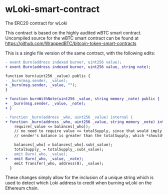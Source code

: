 # wLoki-smart-contract
The ERC20 contract for wLoki

This contract is based on the highly audited wBTC smart contract. Uncompiled source for the wBTC smart contract can be found at https://github.com/WrappedBTC/bitcoin-token-smart-contracts

This is a single file version of the same contract, with the following edits:
```diff
- event Burn(address indexed burner, uint256 value);
+ event Burn(address indexed burner, uint256 value, string note);

function burn(uint256 _value) public {
- _burn(msg.sender, _value);
+ _burn(msg.sender, _value, "");
}

+ function burnWithNote(uint256 _value, string memory _note) public {
+  _burn(msg.sender, _value, _note);
+ }

- function _burn(address _who, uint256 _value) internal {
+ function _burn(address _who, uint256 _value, string memory _note) internal {
    require(_value <= balances[_who]);
    // no need to require value <= totalSupply, since that would imply the
    // sender's balance is greater than the totalSupply, which *should* be an assertion failure

    balances[_who] = balances[_who].sub(_value);
    totalSupply_ = totalSupply_.sub(_value);
-   emit Burn(_who, _value);
+   emit Burn(_who, _value, _note);
    emit Transfer(_who, address(0), _value);
  }
```
These changes simply allow for the inclusion of a unique string which is used to detect which Loki address to credit when burning wLoki on the Ethereum chain.
